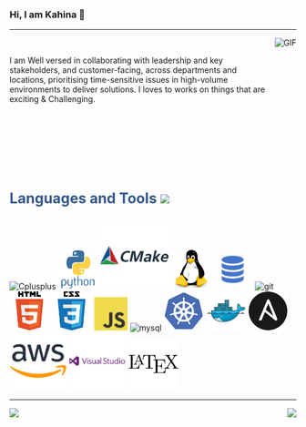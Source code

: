 ### Hi, I am Kahina 👋
<hr style="border-top: 0.5px; color:light-blue;">
<!--
**kahina227/kahina227** is a ✨ _special_ ✨ repository because its `README.md` (this file) appears on your GitHub profile.
-->
<img align="right" alt="GIF" src="https://github.com/arsentieva/arsentieva/blob/main/code.gif?raw=true" height="360" />
<!--<img alt="img" src="https://github.com/kahina227/kahina227/blob/main/dev.png?raw=true">-->

<br> 
 
<p align="left"> I am Well versed in collaborating with leadership and key stakeholders, and customer-facing, across departments and locations, prioritising time-sensitive issues in high-volume environments to deliver solutions. I loves to works on things that are exciting & Challenging.</p> 

<br> 
<br>
<br>
<br>
<br>
<br>

<div>
  <h3 style="color: rgb(52, 86, 139); font-size:25px;">Languages and Tools <img src="https://media.giphy.com/media/WUlplcMpOCEmTGBtBW/giphy.gif" width="30"></h3> 
</div>

<div>
 <img src="https://raw.githubusercontent.com/coderjojo/coderjojo/master/img/cpp.png" title="Cpluplus" alt="Cplusplus" width="70">
 <img src="https://github.com/devicons/devicon/blob/master/icons/python/python-original-wordmark.svg" title="Python" alt="Python" width="70" height="70"/>
 <img src="https://github.com/devicons/devicon/blob/master/icons/cmake/cmake-original-wordmark.svg" title="CMake" alt="CMake" width="120" height="120"/>
 <img src="https://raw.githubusercontent.com/devicons/devicon/master/icons/linux/linux-original.svg" title="linux" alt="linux" width="70">
 <img src="https://raw.githubusercontent.com/github/explore/80688e429a7d4ef2fca1e82350fe8e3517d3494d/topics/sql/sql.png" title="sql" alt="SQL" width="70"/>
 <img src="https://www.vectorlogo.zone/logos/git-scm/git-scm-icon.svg" title="git" alt="git" width="70"/>
 <img src="https://raw.githubusercontent.com/devicons/devicon/master/icons/html5/html5-original-wordmark.svg" title="html5" alt="html5" width="70"> 
 <img src="https://raw.githubusercontent.com/devicons/devicon/master/icons/css3/css3-original-wordmark.svg" title="css3" alt="css3" width="70" height="70"/>
 <img src="https://github.com/devicons/devicon/blob/master/icons/javascript/javascript-original.svg" title="JS" alt="JS" width="60" height="60"/>
 <img src="https://www.vectorlogo.zone/logos/mysql/mysql-ar21.svg" alt="mysql" width="70">
 <img src="https://github.com/devicons/devicon/blob/master/icons/kubernetes/kubernetes-plain.svg" title="Kubernetes" alt="Kubernetes" width="70" height="70"/>
 <img src="https://github.com/devicons/devicon/blob/master/icons/docker/docker-original.svg" title="docker" alt="docker" width="70" height="70"/>
 <img src="https://github.com/devicons/devicon/blob/master/icons/ansible/ansible-original.svg" title="ansible" alt="ansible" width="70" height="70"/>
 <img src="https://github.com/devicons/devicon/blob/master/icons/amazonwebservices/amazonwebservices-original-wordmark.svg" title="aws" alt="aws" width="100" height="100"/>
 <img src="https://github.com/devicons/devicon/blob/master/icons/visualstudio/visualstudio-plain-wordmark.svg" title="VS" alt="VS" width="100" height="100"/>
 <img src="https://github.com/devicons/devicon/blob/master/icons/latex/latex-original.svg" title="latex" alt="latex" width="90" height="90"/>
 

<hr style="height:2px; border-width:1; color:light-blue; background-color:gray">
  
<div>
  <img height="165" align="left" src="https://github-readme-stats.vercel.app/api?username=kahina227&show_icons=true&theme=vue&count_private=true" />
  <img align="right" src="https://github-readme-stats.vercel.app/api/top-langs/?username=kahina227&layout=compact&show_icons=true&theme=vue" />
</div>
